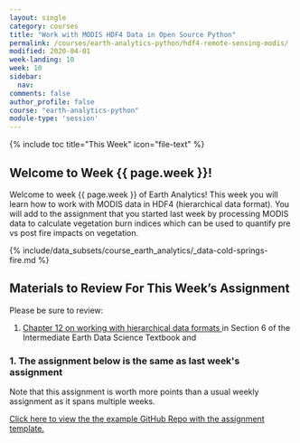 ```yaml
---
layout: single
category: courses
title: "Work with MODIS HDF4 Data in Open Source Python"
permalink: /courses/earth-analytics-python/hdf4-remote-sensing-modis/
modified: 2020-04-01
week-landing: 10
week: 10
sidebar:
  nav:
comments: false
author_profile: false
course: "earth-analytics-python"
module-type: 'session'
---
```


{% include toc title="This Week" icon="file-text" %}

<div class="notice--info" markdown="1">

## <i class="fa fa-ship" aria-hidden="true"></i> Welcome to Week {{ page.week }}!

Welcome to week {{ page.week }} of Earth Analytics! This week you will learn how to 
work with MODIS data in HDF4 (hierarchical data format). You will add to the assignment that you
started last week by processing MODIS data to calculate vegetation burn indices which 
can be used to quantify pre vs post fire impacts on vegetation.  

{% include/data_subsets/course_earth_analytics/_data-cold-springs-fire.md %}

</div>


## Materials to Review For This Week’s Assignment

Please be sure to review:
1. <a href="{{ site.url }}courses/use-data-open-source-python/hierarchical-data-formats-hdf/intro-to-hdf4/" target="_blank">Chapter 12 on working with hierarchical data formats </a> in Section 6 of the Intermediate Earth Data Science Textbook and 

### 1. The assignment below is the same as last week's assignment 

Note that this assignment is worth more points than a usual weekly assignment as
it spans multiple weeks. 

<a href="https://github.com/earthlab-education/ea-python-2020-09-cold-springs-workflows-h4-template" target="_blank">Click here to view the the example GitHub Repo with the assignment template. </a>
